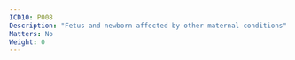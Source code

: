```yaml
---
ICD10: P008
Description: "Fetus and newborn affected by other maternal conditions"
Matters: No
Weight: 0
---
```


